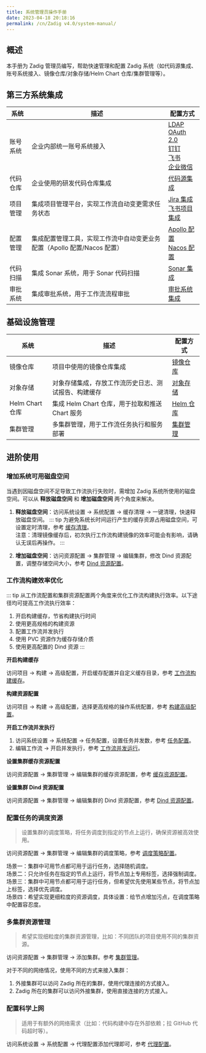```yaml
---
title: 系统管理员操作手册
date: 2023-04-18 20:18:16
permalink: /cn/Zadig v4.0/system-manual/
---
```


## 概述

本手册为 Zadig 管理员编写，帮助快速管理和配置 Zadig 系统（如代码源集成、账号系统接入、镜像仓库/对象存储/Helm Chart 仓库/集群管理等）。

## 第三方系统集成

|系统       |  描述                            | 配置方式 |
| ---------- | ---------------------------------| -------|
| 账号系统 | 企业内部统一账号系统接入 |[LDAP](/cn/Zadig%20v4.0/settings/account/ldap/)<br>[OAuth 2.0](/cn/Zadig%20v4.0/settings/account/oauth2/)<br>[钉钉](/cn/Zadig%20v4.0/settings/account/dingding/)<br>[飞书](/cn/Zadig%20v4.0/settings/account/lark/)<br>[企业微信](/cn/Zadig%20v4.0/settings/account/workwx/)|
| 代码仓库 | 企业使用的研发代码仓库集成 |[代码源集成](/cn/Zadig%20v4.0/settings/codehost/overview/)|
| 项目管理 | 集成项目管理平台，实现工作流自动变更需求任务状态 |[Jira 集成](/cn/Zadig%20v4.0/settings/jira/)<br>[飞书项目集成](/cn/Zadig%20v4.0/settings/lark/)|
| 配置管理 | 集成配置管理工具，实现工作流中自动变更业务配置（Apollo 配置/Nacos 配置） |[Apollo 配置](/cn/Zadig%20v4.0/settings/configsystem/apollo/)<br>[Nacos 配置](/cn/Zadig%20v4.0/settings/configsystem/nacos/)|
| 代码扫描 | 集成 Sonar 系统，用于 Sonar 代码扫描 |[Sonar 集成](/cn/Zadig%20v4.0/settings/sonar/)|
| 审批系统 | 集成审批系统，用于工作流流程审批 |[审批系统集成](/cn/Zadig%20v4.0/settings/approval/)|

## 基础设施管理

|系统       |  描述                            | 配置方式 |
| ---------- | ---------------------------------| -------|
| 镜像仓库 | 项目中使用的镜像仓库集成 |[镜像仓库](/cn/Zadig%20v4.0/settings/image-registry/)|
| 对象存储 | 对象存储集成，存放工作流历史日志、测试报告、构建缓存 |[对象存储](/cn/Zadig%20v4.0/settings/object-storage/)|
| Helm Chart 仓库 | 集成 Helm Chart 仓库，用于拉取和推送 Chart 服务 |[Helm 仓库](/cn/Zadig%20v4.0/settings/helm/)|
| 集群管理 | 多集群管理，用于工作流任务执行和服务部署 |[集群管理](/cn/Zadig%20v4.0/pages/cluster_manage/)|

## 进阶使用

### 增加系统可用磁盘空间

当遇到因磁盘空间不足导致工作流执行失败时，需增加 Zadig 系统所使用的磁盘空间。可以从 **释放磁盘空间** 和 **增加磁盘空间** 两个角度来解决。

1. **释放磁盘空间**：访问系统设置 -> 系统配置 -> 缓存清理 -> 一键清理，快速释放磁盘空间。
::: tip
为避免系统长时间运行产生的缓存资源占用磁盘空间，可设置定时清理，参考 [缓存清理](/cn/Zadig%20v4.0/settings/system-settings/#缓存清理)。<br>
注意：清理镜像缓存后，初次执行工作流构建镜像的效率可能会有影响，请确认无误后再操作。
:::

2. **增加磁盘空间**：访问资源配置 -> 集群管理 -> 编辑集群，修改 Dind 资源配置，调整存储空间大小，参考 [Dind 资源配置](/cn/Zadig%20v4.0/pages/cluster_manage/#dind-资源配置)。

### 工作流构建效率优化

::: tip
从工作流配置和集群资源配置两个角度来优化工作流构建执行效率。以下途径均可提高工作流执行效率：
1. 开启构建缓存，节省构建执行时间
2. 使用更高规格的构建资源
3. 配置工作流并发执行
4. 使用 PVC 资源作为缓存存储介质
5. 使用更高配置的 Dind 资源
:::

**开启构建缓存**

访问项目 -> 构建 -> 高级配置，开启缓存配置并自定义缓存目录，参考 [工作流构建缓存](/cn/Zadig%20v4.0/workflow/cache/#工作空间缓存)。

**构建资源配置**

访问项目 -> 构建 -> 高级配置，选择更高规格的操作系统配置，参考 [构建高级配置](/cn/Zadig%20v4.0/project/build/#高级配置)。

**开启工作流并发执行**

1. 访问系统设置 -> 系统配置 -> 任务配置，设置任务并发数，参考 [任务配置](/cn/Zadig%20v4.0/settings/system-settings/#任务配置)。
2. 编辑工作流 -> 开启并发执行，参考 [工作流并发运行](/cn/Zadig%20v4.0/project/common-workflow/#高级配置)。

**设置集群缓存资源配置**

访问资源配置 -> 集群管理 -> 编辑集群的缓存资源配置，参考 [缓存资源配置](/cn/Zadig%20v4.0/pages/cluster_manage/#缓存资源配置)。

**设置集群 Dind 资源配置**

访问资源配置 ->  集群管理 -> 编辑集群的 Dind 资源配置，参考 [Dind 资源配置](/cn/Zadig%20v4.0/pages/cluster_manage/#dind-资源配置)。

### 配置任务的调度资源

> 设置集群的调度策略，将任务调度到指定的节点上运行，确保资源被高效使用。

访问资源配置 ->  集群管理 -> 编辑集群的调度策略，参考 [调度策略配置](/cn/Zadig%20v4.0/pages/cluster_manage/#设置调度策略)。

场景一：集群中可用节点都可用于运行任务，选择随机调度。<br>
场景二：只允许任务在指定的节点上运行，将节点加上专用标签，选择强制调度。<br>
场景三：集群中可用节点都可用于运行任务，但希望优先使用某些节点，将节点加上标签，选择优先调度。<br>
场景四：希望实现更细粒度的资源调度，具体设置：给节点增加污点，在调度策略中配置容忍度。<br>

### 多集群资源管理

> 希望实现细粒度的集群资源管理，比如：不同团队的项目使用不同的集群资源。

访问资源配置 ->  集群管理 -> 添加集群。参考 [集群管理](/cn/Zadig%20v4.0/pages/cluster_manage/)。

对于不同的网络情况，使用不同的方式来接入集群：
1. 外接集群可以访问 Zadig 所在的集群，使用代理连接的方式接入。
2. Zadig 所在的集群可以访问外接集群，使用直接连接的方式接入。

### 配置科学上网

> 适用于有额外的网络需求（比如：代码构建中存在外部依赖；拉 GitHub 代码超时等）。

访问系统设置 -> 系统配置 -> 代理配置添加代理即可，参考 [代理配置](/cn/Zadig%20v4.0/settings/system-settings/#代理配置)。
